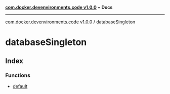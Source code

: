 [**com.docker.devenvironments.code v1.0.0**](../README.md) • **Docs**

***

[com.docker.devenvironments.code v1.0.0](../README.md) / databaseSingleton

# databaseSingleton

## Index

### Functions

- [default](functions/default.md)
